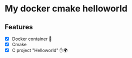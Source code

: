 # My docker cmake helloworld



## Features

- [x] Docker container 🐳
- [x] Cmake
- [x] C project "Helloworld" ✋🌍
